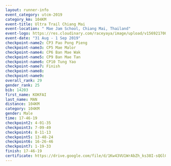 ```yaml
---
layout: runner-info 
event_category: utcm-2019 
category_km: 104KM 
event-title: Ultra Trail Chiang Mai 
event-location: " Mae Jam School, Chiang Mai, Thailand" 
event-logo: https://res.cloudinary.com/raceyaya/image/upload/v1569217001/logo/ultra-trail-chiangmai_ay7efp.jpg 
event-date: "31 Aug - 1 Sep 2019" 
checkpoint-name2: CP3 Pao Pong Pieng 
checkpoint-name3: CP5 Mae Malor 
checkpoint-name4: CP6 Ban Mae Wak  
checkpoint-name5: CP9 Ban Mae Tan 
checkpoint-name6: CP10 Tung Yao 
checkpoint-name7: Finish 
checkpoint-name8: 
checkpoint-name9: 
overall_rank: 29
gender_rank: 25
bib: 14203
first_name: KOKFAI
last_name: MAN
distance: 104KM
category: 104KM
gender: Male
time: 17-46-19
checkpoint2: 4-01-35
checkpoint3: 7-09-49
checkpoint4: 8-11-13
checkpoint5: 13-48-24
checkpoint6: 16-26-46
checkpoint7: 1-19-33
finish: 17-46-19
certificate: https://drive.google.com/file/d/1Kw43VU1WrAbZh_ks38I-sQGlGk2DvtPu/view?usp=sharing
---
```

